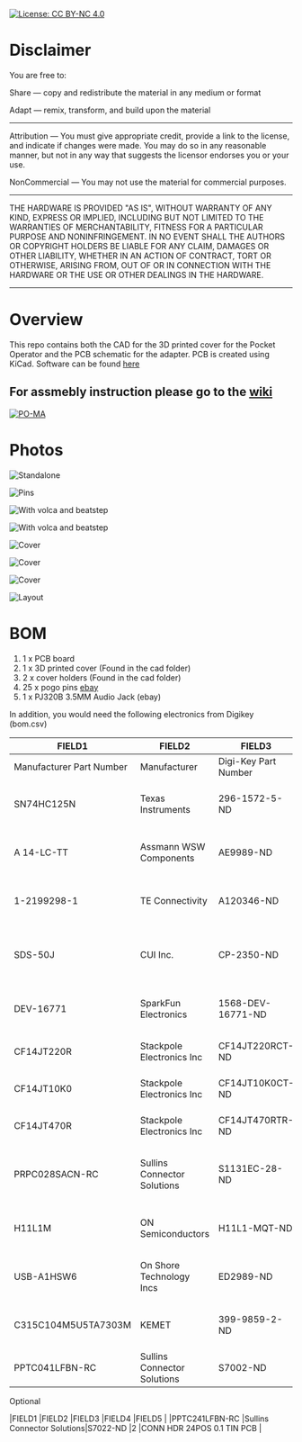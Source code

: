 
[![License: CC BY-NC 4.0](https://img.shields.io/badge/License-CC%20BY--NC%204.0-lightgrey.svg)](https://creativecommons.org/licenses/by-nc/4.0/)

# Disclaimer

You are free to:

Share — copy and redistribute the material in any medium or format

Adapt — remix, transform, and build upon the material

________________________________________

Attribution — You must give appropriate credit, provide a link to the license, and indicate if changes were made. You may do so in any reasonable manner, but not in any way that suggests the licensor endorses you or your use.

NonCommercial — You may not use the material for commercial purposes.

___________________________________________

THE HARDWARE IS PROVIDED "AS IS", WITHOUT WARRANTY OF ANY KIND, EXPRESS OR IMPLIED, INCLUDING BUT NOT LIMITED TO THE WARRANTIES OF MERCHANTABILITY, FITNESS FOR A PARTICULAR PURPOSE AND NONINFRINGEMENT. IN NO EVENT SHALL THE AUTHORS OR COPYRIGHT HOLDERS BE LIABLE FOR ANY CLAIM, DAMAGES OR OTHER LIABILITY, WHETHER IN AN ACTION OF CONTRACT, TORT OR OTHERWISE, ARISING FROM, OUT OF OR IN CONNECTION WITH THE HARDWARE OR THE USE OR OTHER DEALINGS IN THE HARDWARE.

_____________________________________________

# Overview

This repo contains both the CAD for the 3D printed cover for the Pocket Operator and the PCB schematic for the adapter. PCB is created using KiCad. Software can be found [here](https://github.com/PO-MIDI-Adapter/midi-adapter-sofware)

## For assmebly instruction please go to the [wiki](https://github.com/PO-MIDI-Adapter/midi-adapter-hardware/wiki)

[![PO-MA](https://raw.githubusercontent.com/PO-MIDI-Adapter/midi-adapter-hardware/master/photos/title.jpg)](https://www.youtube.com/watch?v=iIQ18DAJAU0 "PO-MA")

# Photos

![Standalone](https://raw.githubusercontent.com/PO-MIDI-Adapter/midi-adapter-hardware/master/photos/adapter.jpg)

![Pins](https://raw.githubusercontent.com/PO-MIDI-Adapter/midi-adapter-hardware/master/photos/pins.jpg)

![With volca and beatstep](https://raw.githubusercontent.com/PO-MIDI-Adapter/midi-adapter-hardware/master/photos/beatstep.jpg "Setup")

![With volca and beatstep](https://raw.githubusercontent.com/PO-MIDI-Adapter/midi-adapter-hardware/master/photos/opz.jpg "Setup")

![Cover](https://raw.githubusercontent.com/PO-MIDI-Adapter/midi-adapter-hardware/master/photos/cover.jpg)

![Cover](https://raw.githubusercontent.com/PO-MIDI-Adapter/midi-adapter-hardware/master/photos/cover_back.jpg)

![Cover](https://raw.githubusercontent.com/PO-MIDI-Adapter/midi-adapter-hardware/master/photos/all_components.jpg)

![Layout](https://raw.githubusercontent.com/PO-MIDI-Adapter/midi-adapter-hardware/master/photos/layout.PNG)

# BOM

1. 1 x PCB board
2. 1 x 3D printed cover (Found in the cad folder)
3. 2 x cover holders  (Found in the cad folder)
4. 25 x pogo pins [ebay](https://www.ebay.ca/itm/100pcs-9mm-Length-Spring-Loaded-Test-Probes-Pogo-Pins-Cusp-Spear-for-Testing/163156710143?ssPageName=STRK%3AMEBIDX%3AIT&_trksid=p2057872.m2749.l46252)
5. 1 x PJ320B 3.5MM Audio Jack (ebay)

In addition, you would need the following electronics from Digikey (bom.csv)

|FIELD1                 |FIELD2                     |FIELD3              |FIELD4  |FIELD5                           |
|------------------------|---------------------------|--------------------|--------|--------------------------------|
|Manufacturer Part Number|Manufacturer               |Digi-Key Part Number|Quantity|Description                     |
|SN74HC125N              |Texas Instruments          |296-1572-5-ND       |1       |IC BUFFER NON-INVERT 6V 14DIP   |
|A 14-LC-TT              |Assmann WSW Components     |AE9989-ND           |1       |CONN IC DIP SOCKET 14POS TIN    |
|1-2199298-1             |TE Connectivity            |A120346-ND          |1       |CONN IC DIP SOCKET 6POS TIN     |
|SDS-50J                 |CUI Inc.                   |CP-2350-ND          |2       |CONN RCPT FMALE DIN 5POS SOLDER |
|DEV-16771               |SparkFun Electronics       |1568-DEV-16771-ND   |1       |TEENSY 4.1 W/OUT HDRS K66 EVAL  |
|CF14JT220R              |Stackpole Electronics Inc  |CF14JT220RCT-ND     |3       |RES 220 OHM 1/4W 5% AXIAL       |
|CF14JT10K0              |Stackpole Electronics Inc  |CF14JT10K0CT-ND     |1       |RES 10K OHM 1/4W 5% AXIAL       |
|CF14JT470R              |Stackpole Electronics Inc  |CF14JT470RTR-ND     |1       |RES 470 OHM 1/4W 5% AXIAL       |
|PRPC028SACN-RC          |Sullins Connector Solutions|S1131EC-28-ND       |2       |CONN HEADER VERT 28POS 2.54MM   |
|H11L1M                  |ON Semiconductors          |H11L1-MQT-ND        |1       |OPTOISO 4.17KV OPN COLL 6DIP    |
|USB-A1HSW6              |On Shore Technology Incs   |ED2989-ND           |1       |USB-A Receptacle Connector 4 Pos|
|C315C104M5U5TA7303M     |KEMET                      |399-9859-2-ND       |2       |CAP CER 0.1UF 50V Z5U RADIAL    |
|PPTC041LFBN-RC          |Sullins Connector Solutions|S7002-ND            |1       |CONN HDR 4POS 0.1 TIN PCB       |

Optional

|FIELD1                  |FIELD2                     |FIELD3              |FIELD4  |FIELD5                          |
|PPTC241LFBN-RC          |Sullins Connector Solutions|S7022-ND            |2       |CONN HDR 24POS 0.1 TIN PCB      |


